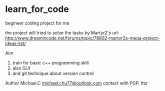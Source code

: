 # learn_for_code
begineer coding project for me

the project will tried to solve the tasks by Martyr2's
url: http://www.dreamincode.net/forums/topic/78802-martyr2s-mega-project-ideas-list/

Aim
1) train for basic c++ programming skill
2) also GUI
3) and git technique about version control

Author
Michael.C
michael.chu77@outlook.com
contact with PGP, thz
